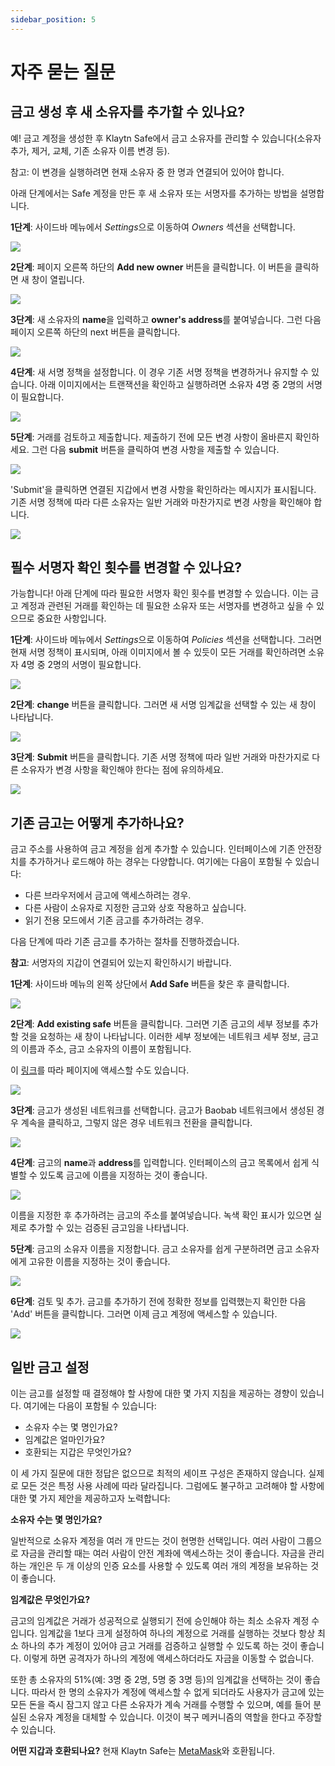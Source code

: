 ```yaml
---
sidebar_position: 5
---
```


# 자주 묻는 질문

## 금고 생성 후 새 소유자를 추가할 수 있나요? <a id="Can i add new owners after creating a safe"></a>

예! 금고 계정을 생성한 후 Klaytn Safe에서 금고 소유자를 관리할 수 있습니다(소유자 추가, 제거, 교체, 기존 소유자 이름 변경 등).

참고: 이 변경을 실행하려면 현재 소유자 중 한 명과 연결되어 있어야 합니다.

아래 단계에서는 Safe 계정을 만든 후 새 소유자 또는 서명자를 추가하는 방법을 설명합니다.

**1단계**: 사이드바 메뉴에서 *Settings*으로 이동하여 *Owners* 섹션을 선택합니다.

![](/img/build/tools/addOwnersSettings.png)

**2단계**: 페이지 오른쪽 하단의 **Add new owner** 버튼을 클릭합니다. 이 버튼을 클릭하면 새 창이 열립니다.

![](/img/build/tools/addOwnersBtn.png)

**3단계**: 새 소유자의 **name**을 입력하고 **owner's address**를 붙여넣습니다. 그런 다음 페이지 오른쪽 하단의 next 버튼을 클릭합니다.

![](/img/build/tools/addOwnersAddr.png)

**4단계**: 새 서명 정책을 설정합니다. 이 경우 기존 서명 정책을 변경하거나 유지할 수 있습니다. 아래 이미지에서는 트랜잭션을 확인하고 실행하려면 소유자 4명 중 2명의 서명이 필요합니다.

![](/img/build/tools/addOwnersSig.png)

**5단계**: 거래를 검토하고 제출합니다. 제출하기 전에 모든 변경 사항이 올바른지 확인하세요. 그런 다음 **submit** 버튼을 클릭하여 변경 사항을 제출할 수 있습니다.

![](/img/build/tools/addOwnersTxRev.png)

'Submit'을 클릭하면 연결된 지갑에서 변경 사항을 확인하라는 메시지가 표시됩니다. 기존 서명 정책에 따라 다른 소유자는 일반 거래와 마찬가지로 변경 사항을 확인해야 합니다.

![](/img/build/tools/addOwnersCon.png)

## 필수 서명자 확인 횟수를 변경할 수 있나요? <a id="Can i change the number of required signer confirmation"></a>

가능합니다! 아래 단계에 따라 필요한 서명자 확인 횟수를 변경할 수 있습니다. 이는 금고 계정과 관련된 거래를 확인하는 데 필요한 소유자 또는 서명자를 변경하고 싶을 수 있으므로 중요한 사항입니다.

**1단계**: 사이드바 메뉴에서 *Settings*으로 이동하여 *Policies* 섹션을 선택합니다. 그러면 현재 서명 정책이 표시되며, 아래 이미지에서 볼 수 있듯이 모든 거래를 확인하려면 소유자 4명 중 2명의 서명이 필요합니다.

![](/img/build/tools/safePolicy.png)


**2단계**: **change** 버튼을 클릭합니다. 그러면 새 서명 임계값을 선택할 수 있는 새 창이 나타납니다.

![](/img/build/tools/safePolicyThresh.png)

**3단계**: **Submit** 버튼을 클릭합니다. 기존 서명 정책에 따라 일반 거래와 마찬가지로 다른 소유자가 변경 사항을 확인해야 한다는 점에 유의하세요.

![](/img/build/tools/safePoliciesConf.png)

## 기존 금고는 어떻게 추가하나요? <a id="How do i add an existing safe"></a>

금고 주소를 사용하여 금고 계정을 쉽게 추가할 수 있습니다. 인터페이스에 기존 안전장치를 추가하거나 로드해야 하는 경우는 다양합니다. 여기에는 다음이 포함될 수 있습니다:

* 다른 브라우저에서 금고에 액세스하려는 경우.
* 다른 사람이 소유자로 지정한 금고와 상호 작용하고 싶습니다.
* 읽기 전용 모드에서 기존 금고를 추가하려는 경우.

다음 단계에 따라 기존 금고를 추가하는 절차를 진행하겠습니다. 

**참고**: 서명자의 지갑이 연결되어 있는지 확인하시기 바랍니다.

**1단계**: 사이드바 메뉴의 왼쪽 상단에서 **Add Safe** 버튼을 찾은 후 클릭합니다.

![](/img/build/tools/addSafe.gif)

**2단계**: **Add existing safe** 버튼을 클릭합니다. 그러면 기존 금고의 세부 정보를 추가할 것을 요청하는 새 창이 나타납니다. 이러한 세부 정보에는 네트워크 세부 정보, 금고의 이름과 주소, 금고 소유자의 이름이 포함됩니다.

이 [링크](https://safe.klaytn.foundation/load)를 따라 페이지에 액세스할 수도 있습니다.

![](/img/build/tools/addExistingSafe.png)

**3단계**: 금고가 생성된 네트워크를 선택합니다. 금고가 Baobab 네트워크에서 생성된 경우 계속을 클릭하고, 그렇지 않은 경우 네트워크 전환을 클릭합니다.

![](/img/build/tools/addSafeNet.png)

**4단계**: 금고의 **name**과 **address**를 입력합니다. 인터페이스의 금고 목록에서 쉽게 식별할 수 있도록 금고에 이름을 지정하는 것이 좋습니다.

![](/img/build/tools/addSafeName&Addr.png)

이름을 지정한 후 추가하려는 금고의 주소를 붙여넣습니다. 녹색 확인 표시가 있으면 실제로 추가할 수 있는 검증된 금고임을 나타냅니다.

**5단계**: 금고의 소유자 이름을 지정합니다. 금고 소유자를 쉽게 구분하려면 금고 소유자에게 고유한 이름을 지정하는 것이 좋습니다.

![](/img/build/tools/addSafeOwnerName.png)

**6단계**: 검토 및 추가. 금고를 추가하기 전에 정확한 정보를 입력했는지 확인한 다음 'Add' 버튼을 클릭합니다. 그러면 이제 금고 계정에 액세스할 수 있습니다.

![](/img/build/tools/addSafeRev.png)

## 일반 금고 설정

이는 금고를 설정할 때 결정해야 할 사항에 대한 몇 가지 지침을 제공하는 경향이 있습니다. 여기에는 다음이 포함될 수 있습니다:

* 소유자 수는 몇 명인가요?
* 임계값은 얼마인가요?
* 호환되는 지갑은 무엇인가요?

이 세 가지 질문에 대한 정답은 없으므로 최적의 세이프 구성은 존재하지 않습니다. 실제로 모든 것은 특정 사용 사례에 따라 달라집니다. 그럼에도 불구하고 고려해야 할 사항에 대한 몇 가지 제안을 제공하고자 노력합니다:

**소유자 수는 몇 명인가요?**

일반적으로 소유자 계정을 여러 개 만드는 것이 현명한 선택입니다. 여러 사람이 그룹으로 자금을 관리할 때는 여러 사람이 안전 계좌에 액세스하는 것이 좋습니다. 자금을 관리하는 개인은 두 개 이상의 인증 요소를 사용할 수 있도록 여러 개의 계정을 보유하는 것이 좋습니다.

**임계값은 무엇인가요?**

금고의 임계값은 거래가 성공적으로 실행되기 전에 승인해야 하는 최소 소유자 계정 수입니다. 임계값을 1보다 크게 설정하여 하나의 계정으로 거래를 실행하는 것보다 항상 최소 하나의 추가 계정이 있어야 금고 거래를 검증하고 실행할 수 있도록 하는 것이 좋습니다. 이렇게 하면 공격자가 하나의 계정에 액세스하더라도 자금을 이동할 수 없습니다.

또한 총 소유자의 51%(예: 3명 중 2명, 5명 중 3명 등)의 임계값을 선택하는 것이 좋습니다.  따라서 한 명의 소유자가 계정에 액세스할 수 없게 되더라도 사용자가 금고에 있는 모든 돈을 즉시 잠그지 않고 다른 소유자가 계속 거래를 수행할 수 있으며, 예를 들어 분실된 소유자 계정을 대체할 수 있습니다. 이것이 복구 메커니즘의 역할을 한다고 주장할 수 있습니다.

**어떤 지갑과 호환되나요?**
현재 Klaytn Safe는 [MetaMask](https://docs.klaytn.foundation/dapp/tutorials/connecting-metamask)와 호환됩니다.


